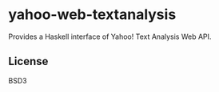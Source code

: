 yahoo-web-textanalysis
======================

Provides a Haskell interface of Yahoo! Text Analysis Web API.

## License

BSD3

